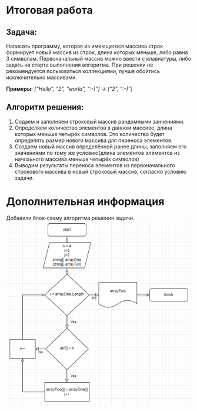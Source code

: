 # Итоговая работа

## Задача:
Написать программу, которая из имеющегося массива строк формирует новый массив из строк, длина которых меньше, либо равна 3 символам. Первоначальный массив можно ввести с клавиатуры, либо задать на старте выполнения алгоритма. При решении не рекомендуется пользоваться коллекциями, лучше обойтись исключительно массивами.

**Примеры:** *[“Hello”, “2”, “world”, “:-)”] → [“2”, “:-)”]*

## Алгоритм решения:
1. Содаем и заполняем строковый массив рандомными занчениями.
2. Определяем количество элементов в данном массиве, длина которых меньше четырёх символов. Это количество будет определять размер нового массива для переноса элементов.
3. Создаем новый массив определённой ранее длины, заполняем его значениями по тому же условию(длина элементов элементов из начлаьного массива меньше четырёх символов)
4. Выводим результаты переноса элементов из первоначального строкового массива в новый строковый массив, согласно условию задачи.

# Дополнительная информация
Добавили блок-схему алгоритма решения задачи.
![блок-схема](./scheme/Scheme.png)